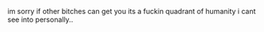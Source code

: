 im sorry if other bitches can get you its a fuckin quadrant of humanity i cant see into personally..
